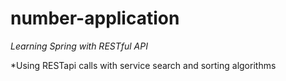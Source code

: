 # number-application

*Learning Spring with RESTful API*


*Using RESTapi calls with service search and sorting algorithms
